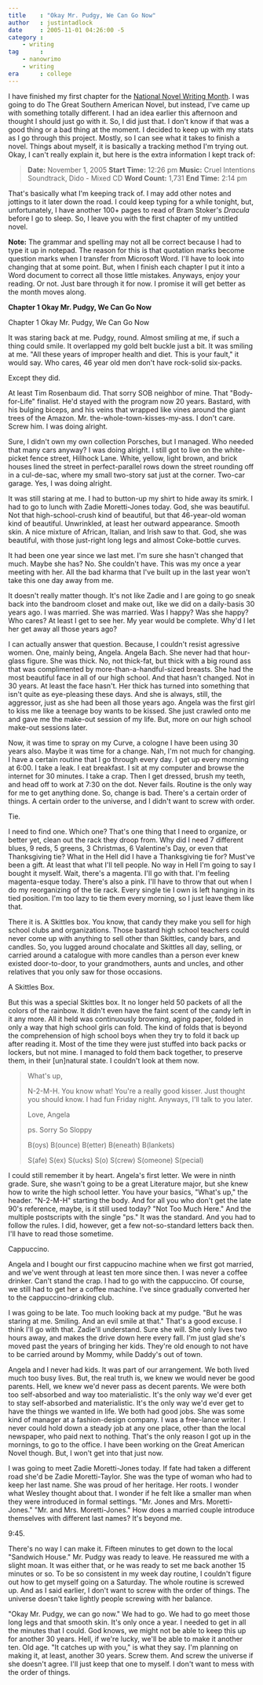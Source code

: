 ```yaml
---
title    : "Okay Mr. Pudgy, We Can Go Now"
author   : justintadlock
date     : 2005-11-01 04:26:00 -5
category :
    - writing
tag      :
    - nanowrimo
    - writing
era      : college
---
```


I have finished my first chapter for the <a href="http://www.nanowrimo.org" title="National Novel Writing Month Website" rel="external"> National Novel Writing Month</a>.  I was going to do The Great Southern American Novel, but instead, I've came up with something totally different.  I had an idea earlier this afternoon and thought I should just go with it.  So, I did just that.  I don't know if that was a good thing or a bad thing at the moment.  I decided to keep up with my stats as I go through this project.  Mostly, so I can see what it takes to finish a novel.  Things about myself, it is basically a tracking method I'm trying out.  Okay, I can't really explain it, but here is the extra information I kept track of:

<blockquote>
<strong>Date:</strong> November 1, 2005
<strong>Start Time:</strong> 12:26 pm
<strong>Music:</strong> Cruel Intentions Soundtrack, Dido - Mixed CD
<strong>Word Count:</strong> 1,731
<strong>End Time:</strong> 2:14 pm
</blockquote>

That's basically what I'm keeping track of.  I may add other notes and jottings to it later down the road.  I could keep typing for a while tonight, but, unfortunately, I have another 100+ pages to read of Bram Stoker's <i> Dracula</i> before I go to sleep.  So, I leave you with the first chapter of my untitled novel.

<strong>Note:</strong> The grammar and spelling may not all be correct because I had to type it up in notepad.  The reason for this is that quotation marks become question marks when I transfer from Microsoft Word.  I'll have to look into changing that at some point.  But, when I finish each chapter I put it into a Word document to correct all those little mistakes.  Anyways, enjoy your reading.  Or not.  Just bare through it for now.  I promise it will get better as the month moves along.

<!--more-->

<strong>Chapter 1
Okay Mr. Pudgy, We Can Go Now</strong>

Chapter 1
Okay Mr. Pudgy, We Can Go Now

It was staring back at me.  Pudgy, round.  Almost smiling at me, if such a thing could smile.  It overlapped my gold belt buckle just a bit.  It was smiling at me.  "All these years of improper health and diet.  This is your fault," it would say.  Who cares,  46 year old men don't have rock-solid six-packs.

Except they did.

At least Tim Rosenbaum did.  That sorry SOB neighbor of mine.  That "Body-for-Life" finalist.  He'd stayed with the program now 20 years.  Bastard, with his bulging biceps, and his veins that wrapped like vines around the giant trees of the Amazon.  Mr. the-whole-town-kisses-my-ass.  I don't care.  Screw him.  I was doing alright.

Sure, I didn't own my own collection Porsches, but I managed.  Who needed that many cars anyway?  I was doing alright.  I still got to live on the white-picket fence street, Hillhock Lane.  White, yellow, light brown, and brick houses lined the street in perfect-parallel rows down the street rounding off in a cul-de-sac, where my small two-story sat just at the corner.  Two-car garage.  Yes, I was doing alright.

It was still staring at me.  I had to button-up my shirt to hide away its smirk.  I had to go to lunch with Zadie Moretti-Jones today.  God, she was beautiful.  Not that high-school-crush kind of beautiful, but that 46-year-old woman kind of beautiful.  Unwrinkled, at least her outward appearance.  Smooth skin.  A nice mixture of African, Italian, and Irish saw to that.  God, she was beautiful, with those just-right long legs and almost Coke-bottle curves.

It had been one year since we last met.  I'm sure she hasn't changed that much.  Maybe she has?  No.  She couldn't have.  This was my once a year meeting with her.  All the bad kharma that I've built up in the last year won't take this one day away from me.

It doesn't really matter though.  It's not like Zadie and I are going to go sneak back into the bandroom closet and make out, like we did on a daily-basis 30 years ago.  I was married.  She was married.  Was I happy?  Was she happy?  Who cares?  At least I get to see her.  My year would be complete.  Why'd I let her get away all those years ago?

I can actually answer that question.  Because, I couldn't resist agressive women.  One, mainly being, Angela.  Angela Bach.  She never had that hour-glass figure.  She was thick.  No, not thick-fat, but thick with a big round ass that was complimented by more-than-a-handful-sized breasts.  She had the most beautiful face in all of our high school.  And that hasn't changed.  Not in 30 years.  At least the face hasn't.  Her thick has turned into something that isn't quite as eye-pleasing these days.  And she is always, still, the aggressor, just as she had been all those years ago.  Angela was the first girl to kiss me like a teenage boy wants to be kissed.  She just crawled onto me and gave me the make-out session of my life.  But, more on our high school make-out sessions later.

Now, it was time to spray on my Curve, a cologne I have been using 30 years also.  Maybe it was time for a change.  Nah, I'm not much for changing.  I have a certain routine that I go through every day.  I get up every morning at 6:00.  I take a leak.  I eat breakfast.  I sit at my computer and browse the internet for 30 minutes.  I take a crap.  Then I get dressed, brush my teeth, and head off to work at 7:30 on the dot.  Never fails.  Routine is the only way for me to get anything done.  So, change is bad.  There's a certain order of things.  A certain order to the universe, and I didn't want to screw with order.

Tie.

I need to find one.  Which one?  That's one thing that I need to organize, or better yet, clean out the rack they droop from.  Why did I need 7 different blues, 9 reds, 5 greens, 3 Christmas, 6 Valentine's Day, or even that Thanksgiving tie?  What in the Hell did I have a Thanksgiving tie for?  Must've been a gift.  At least that what I'll tell people.  No way in Hell I'm going to say I bought it myself.  Wait, there's a magenta.  I'll go with that.  I'm feeling magenta-esque today.  There's also a pink.  I'll have to throw that out when I do my reorganizing of the tie rack.  Every single tie I own is left hanging in its tied position.  I'm too lazy to tie them every morning, so I just leave them like that.

There it is.  A Skittles box.  You know, that candy they make you sell for high school clubs and organizations.  Those bastard high school teachers could never come up with anything to sell other than Skittles, candy bars, and candles.  So, you lugged around chocalate and Skittles all day, selling, or carried around a catalogue with more candles than a person ever knew existed door-to-door, to your grandmothers, aunts and uncles, and other relatives that you only saw for those occasions.

A Skittles Box.

But this was a special Skittles box.  It no longer held 50 packets of all the colors of the rainbow.  It didn't even have the faint scent of the candy left in it any more.  All it held was continuously browning, aging paper, folded in only a way that high school girls can fold.  The kind of folds that is beyond the comprehension of high school boys when they try to fold it back up after reading it.  Most of the time they were just stuffed into back packs or lockers, but not mine.  I managed to fold them back together, to preserve them, in their [un]natural state.  I couldn't look at them now.

<blockquote>
What's up,

N-2-M-H.  You know what!  You're a really good kisser.  Just thought you should know.  I had fun Friday night.  Anyways, I'll talk to you later.

Love,
Angela

ps. Sorry So Sloppy

B(oys) B(ounce) B(etter) B(eneath) B(lankets)

S(afe) S(ex) S(ucks) S(o) S(crew) S(omeone) S(pecial)
</blockquote>

I could still remember it by heart.  Angela's first letter.  We were in ninth grade.  Sure, she wasn't going to be a great Literature major, but she knew how to write the high school letter.  You have your basics, "What's up," the header.  "N-2-M-H" starting the body.  And for all you who don't get the late 90's reference, maybe, is it still used today?  "Not Too Much Here."  And the multiple postscripts with the single "ps."  It was the standard.  And you had to follow the rules.  I did, however, get a few not-so-standard letters back then.  I'll have to read those sometime.

Cappuccino.

Angela and I bought our first cappucino machine when we first got married, and we've went through at least ten more since then.  I was never a coffee drinker.  Can't stand the crap.  I had to go with the cappuccino.  Of course, we still had to get her a coffee machine.  I've since gradually converted her to the cappuccino-drinking club.

I was going to be late.  Too much looking back at my pudge.  "But he was staring at me.  Smiling.  And an evil smile at that."  That's a good excuse.  I think I'll go with that.  Zadie'll understand.  Sure she will.  She only lives two hours away, and makes the drive down here every fall.  I'm just glad she's moved past the years of bringing her kids.  They're old enough to not have to be carried around by Mommy, while Daddy's out of town.

Angela and I never had kids.  It was part of our arrangement.  We both lived much too busy lives.  But, the real truth is, we knew we would never be good parents.  Hell, we knew we'd never pass as decent parents.  We were both too self-absorbed and way too materialistic.  It's the only way we'd ever get to stay self-absorbed and materialistic.  It's the only way we'd ever get to have the things we wanted in life.  We both had good jobs.  She was some kind of manager at a fashion-design company.  I was a free-lance writer.  I never could hold down a steady job at any one place, other than the local newspaper, who paid next to nothing.  That's the only reason I got up in the mornings, to go to the office.  I have been working on the Great American Novel though.  But, I won't get into that just now.

I was going to meet Zadie Moretti-Jones today.  If fate had taken a different road she'd be Zadie Moretti-Taylor.  She was the type of woman who had to keep her last name.  She was proud of her heritage.  Her roots.  I wonder what Wesley thought about that.  I wonder if he felt like a smaller man when they were introduced in formal settings.  "Mr. Jones and Mrs. Moretti-Jones."  "Mr. and Mrs. Moretti-Jones."  How does a married couple introduce themselves with different last names?  It's beyond me.

9:45.

There's no way I can make it.  Fifteen minutes to get down to the local "Sandwich House."  Mr. Pudgy was ready to leave.  He reassured me with a slight moan.  It was either that, or he was ready to set me back another 15 minutes or so.  To be so consistent in my week day routine, I couldn't figure out how to get myself going on a Saturday.  The whole routine is screwed up.  And as I said earlier, I don't want to screw with the order of things.  The universe doesn't take lightly people screwing with her balance.

"Okay Mr. Pudgy, we can go now."  We had to go.  We had to go meet those long legs and that smooth skin.  It's only once a year.  I needed to get in all the minutes that I could. God knows, we might not be able to keep this up for another 30 years.  Hell, if we're lucky, we'll be able to make it another ten.  Old age.  "It catches up with you," is what they say.  I'm planning on making it, at least, another 30 years.  Screw them.  And screw the universe if she doesn't agree.  I'll just keep that one to myself.  I don't want to mess with the order of things.
